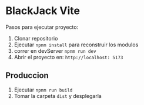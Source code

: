 # BlackJack Vite

Pasos para ejecutar proyecto:

1. Clonar repositorio
2. Ejecutar ```npnm install``` para reconstruir los modulos
3. correr en devServer ```npnm run dev```
4. Abrir el proyecto en: ```http://localhost: 5173```


## Produccion

1. Ejecutar ```npnm run build```
2. Tomar la carpeta ```dist``` y desplegarla 